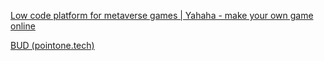 [Low code platform for metaverse games | Yahaha - make your own game online](https://yahaha.com/)


[BUD (pointone.tech)](https://www.pointone.tech/)